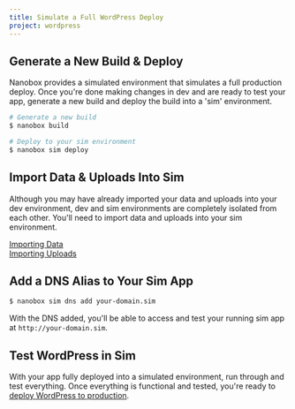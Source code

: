 ```yaml
---
title: Simulate a Full WordPress Deploy
project: wordpress
---
```


## Generate a New Build & Deploy
Nanobox provides a simulated environment that simulates a full production deploy. Once you're done making changes in dev and are ready to test your app, generate a new build and deploy the build into a 'sim' environment.

```bash
# Generate a new build
$ nanobox build

# Deploy to your sim environment
$ nanobox sim deploy
```

## Import Data & Uploads Into Sim
Although you may have already imported your data and uploads into your dev environment, dev and sim environments are completely isolated from each other. You'll need to import data and uploads into your sim environment.

[Importing Data](data-managment/import/)  
[Importing Uploads](uploads-management/import/)

## Add a DNS Alias to Your Sim App
```bash
$ nanobox sim dns add your-domain.sim
```

With the DNS added, you'll be able to access and test your running sim app at `http://your-domain.sim`.

## Test WordPress in Sim
With your app fully deployed into a simulated environment, run through and test everything. Once everything is functional and tested, you're ready to [deploy WordPress to production](deploy-to-production/).

